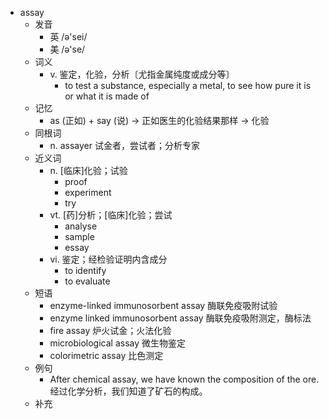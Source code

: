 - assay
  - 发音
    - 英 /ə'sei/
    - 美 /ə'se/
  - 词义
    - v. 鉴定，化验，分析〔尤指金属纯度或成分等〕
      - to test a substance, especially a metal, to see how pure it is or what it is made of
  - 记忆
    - as (正如) + say (说) → 正如医生的化验结果那样 → 化验
  - 同根词
    - n. assayer 试金者，尝试者；分析专家
  - 近义词
    - n. [临床]化验；试验
      - proof
      - experiment
      - try
    - vt. [药]分析；[临床]化验；尝试
      - analyse
      - sample
      - essay
    - vi. 鉴定；经检验证明内含成分
      - to identify
      - to evaluate
  - 短语
    - enzyme-linked immunosorbent assay 酶联免疫吸附试验
    - enzyme linked immunosorbent assay 酶联免疫吸附测定，酶标法
    - fire assay 炉火试金；火法化验
    - microbiological assay 微生物鉴定
    - colorimetric assay 比色测定
  - 例句
    - After chemical assay, we have known the composition of the ore. 经过化学分析，我们知道了矿石的构成。
  - 补充
